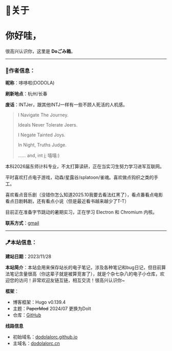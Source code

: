 # 🍅关于



# 你好哇，

很高兴认识你，这里是 **Doごみ箱**。

---

### 🎐作者信息：

**昵称**：哆哆啦(DODOLA)

**刷新地点**：杭州/长春

**废话**：INTJer，跟其他INTJ一样有一些不顾人死活的人机感。

> I Navigate The Journey.
>
> Ideals Never Tolerate Jeers.
>
> I Negate Tainted Joys.
>
> In Night, Truths Judge.
>
> ...... and, int j; 嘻嘻:)

本科2026届东师计科专业，不太打算读研，正在当实习生努力学习进军互联网。

平时喜欢打点电子游戏，动森/星露谷/splatoon/雀魂。喜欢做点钩织之类的手工。

喜欢看点音乐剧（没错你怎么知道2025.10我要去看法红黑了），看点番看点电影看点日剧韩剧，还有看点小说（但是最近看书越来越少了T-T）

目前正在准备字节跳动的暑期实习，正在学习 Electron 和 Chromium 内核。

**联系方式**：[gmail](mailto:chenflora124@gmail.com)

---

### 🪁本站信息：

**建站日期**：2023/11/28

**本站简介**：本站会用来保存站长的电子笔记，涉及各种笔记和bug日记，但目前算法笔记含量很高（你这辈子就是被算竞害了），就是个杂七杂八的电子小仓库，欢迎您的访问！非常欢迎友链互链，相互交流！很高兴认识你~

**框架**：

* 博客框架：Hugo v0.139.4
* 主题：~~PaperMod~~  2024/07 更换为DoIt
* 仓库：[GitHub](https://github.com/dodolalorc/dodolalorc.github.io.git)

**线路信息**

* 初始域名：[dodolalorc.github.io](https://dodolalorc.github.io/)
* 主域名：[dodolalorc.cn](https://dodolalorc.cn/)




